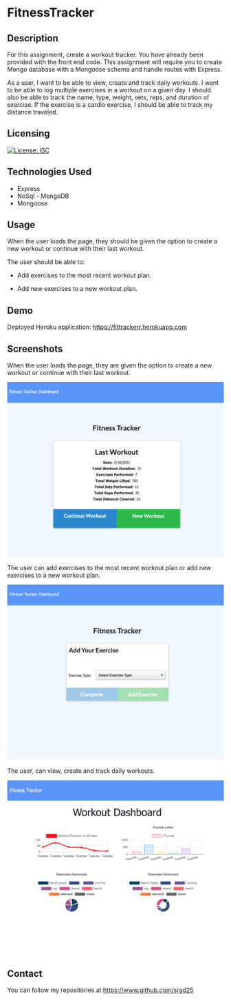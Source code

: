 # FitnessTracker

## Description

For this assignment, create a workout tracker. You have already been provided with the front end code. This assignment will require you to create Mongo database with a Mongoose schema and handle routes with Express.

As a user, I want to be able to view, create and track daily workouts. I want to be able to log multiple exercises in a workout on a given day. I should also be able to track the name, type, weight, sets, reps, and duration of exercise. If the exercise is a cardio exercise, I should be able to track my distance traveled.

## Licensing

[![License: ISC](https://img.shields.io/badge/License-ISC-blue.svg)](https://opensource.org/licenses/ISC)


## Technologies Used

* Express
* NoSql - MongoDB
* Mongoose

## Usage

When the user loads the page, they should be given the option to create a new workout or continue with their last workout.

The user should be able to:

  * Add exercises to the most recent workout plan.

  * Add new exercises to a new workout plan.

## Demo

Deployed Heroku application: https://fittrackerr.herokuapp.com

## Screenshots

When the user loads the page, they are given the option to create a new workout or continue with their last workout.

![homepage](./public/assets/images/tracker1.png)

The user can add exercises to the most recent workout plan or add new exercises to a new workout plan.

![exercise](./public/assets/images/tracker2.png)

The user, can view, create and track daily workouts.

![dashboard](./public/assets/images/tracker3.png)



## Contact

You can follow my repositories at https://www.github.com/srad25
